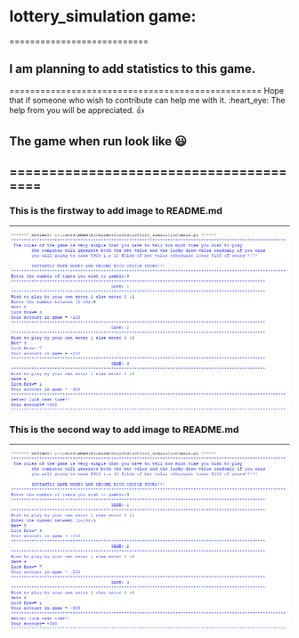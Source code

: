 # lottery_simulation game:
===========================

## I am planning to add statistics to this game.
=================================================
Hope that if someone who wish to contribute can help me with it. :heart_eye:
The help from you will be appreciated.  :thumbsup:


## The game when run look like :smiley:
=======================================
---------------------------------------

### This is the firstway to add image to README.md
-----------------------------------------------------

![Test image 1](https://github.com/jhonsnow456/lottery_simulation/blob/master/img/Capture.PNG)

### This is the second way to add image to README.md
-------------------------------------------------------

![Test image 2](./img/Capture.PNG)
